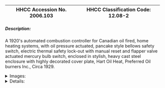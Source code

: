 | **HHCC Accession No. 2006.103** |**HHCC Classification Code:  12.08-2**|
| ----------- | ----------- |
##### Description:
A 1920's automated combustion controller for Canadian oil fired, home heating systems, with oil pressure actuated, pancake style bellows safety switch, electric thermal safety lock-out with manual reset and flapper valve actuated mercury bulb switch, enclosed in stylish, heavy cast steel enclosure with highly decorated cover plate, Hart Oil Heat, Preferred Oil burners Inc., Circa 1929.


<details>
	<summary>Images:</summary>
<div class="gallery gallery-wrapper--full" contenteditable="false" data-is-empty="false" data-translation="Add images" data-columns="6">
<figure class="gallery__item"><a href="#DOMAIN_NAME#gallery/12.08-2.jpg" data-size="2257x1251"><img src="#DOMAIN_NAME#gallery/12.08-2-thumbnail.jpg" alt=""></a></figure>
<figure class="gallery__item"><a href="#DOMAIN_NAME#gallery/12.08-2a.jpg" data-size="2032x1468"><img src="#DOMAIN_NAME#gallery/12.08-2a-thumbnail.jpg" alt=""></a></figure>
<figure class="gallery__item"><a href="#DOMAIN_NAME#gallery/12.08-2b.jpg" data-size="2253x1127"><img src="#DOMAIN_NAME#gallery/12.08-2b-thumbnail.jpg" alt=""></a></figure>
<figure class="gallery__item"><a href="#DOMAIN_NAME#gallery/12.08-2c.jpg" data-size="2246x1643"><img src="#DOMAIN_NAME#gallery/12.08-2c-thumbnail.jpg" alt=""></a></figure>
<figure class="gallery__item"><a href="#DOMAIN_NAME#gallery/12.08-2d.jpg" data-size="1644x874"><img src="#DOMAIN_NAME#gallery/12.08-2d-thumbnail.jpg" alt=""></a></figure>
<figure class="gallery__item"><a href="#DOMAIN_NAME#gallery/12.08-2e.jpg" data-size="1681x867"><img src="#DOMAIN_NAME#gallery/12.08-2e-thumbnail.jpg" alt=""></a></figure>
<figure class="gallery__item"><a href="#DOMAIN_NAME#gallery/12.08-2f.jpg" data-size="2263x1637"><img src="#DOMAIN_NAME#gallery/12.08-2f-thumbnail.jpg" alt=""></a></figure>
</div>
</details>


<details>
	<summary>Details:</summary>

##### Group:
12.08 Pressure Atomizing Oil Burner Equipment and Systems - Fuel Flow and Combustion Controls

##### Make:
Hart Oil Heat, Preferred Oil Burners

##### Manufacturer:
Hart Oil Heat, Preferred Oil burners Inc., Peoria, Ill.

##### Model:
Partially obliterated

##### Serial No.:
Casting No's: V918; V906

##### Size:
11 x 34 x 5' h

##### Weight:
15 lbs.

##### Circa:
1929

##### Rating:
Exhibit, education, and research quality, illustrating the engineering and design of early 20th century combustion controllers for automatic oil heating systems in Canada [ pressure inlet port not included]

##### Patent Date/Number:
Patents 1245?11; 107?????; 1593564 [1926], numbers partially obliterated

##### Provenance:
From York County (York Region) Ontario, once a rich agricultural hinterlands, attracting early settlement in the last years of the 18th century. Located on the north slopes of the Oak Ridges Moraine, within 20 miles of Toronto, the County would also attract early ex-urban development, to be come a wealthy market place for the emerging household and consumer technologies of the early and mid 20th century. 

This artifact was discovered in the 1950's in the used stock of T. H. Oliver, Refrigeration and Electric Sales and Service, Aurora, Ontario, an early worker in the field of agricultural, industrial and consumer technology.

##### Type and Design:
Oil pressure actuated pancake style bellows safety switch, 
Open contact copper switch blade with counterbalancing bronze weight 
Electric thermal safety lock-out with manual reset, 
Open wound heater strip, nichrom wire wound on laminated mica strip  
Unique Cast bronze pressure chamber and orifice with shaft mounted spring loaded flapper valve and tilting mercury bulb, 
Heavy cast steel enclosure, with moss green enamelled finish
Highly decorated cover plate in red, gold and black,

##### Construction:


##### Material:


##### Special Features:
high style, painted stencilled cover plate in red, gold and black
Original wiring harness
Original oil piping connectors

##### Accessories:


##### Capacities:


##### Performance Characteristics:


##### Operation:


##### Control and Regulation:


##### Targeted Market Segment:


##### Consumer Acceptance:


##### Merchandising:


##### Market Price:


##### Technological Significance:
Representative of the earliest automatic combustion control technology for oil fired domestic heating systems marketed in Canada
Characteristic of a period of embryonic technological development in any field, this automated combustion controller and safety switch further demonstrates the array of mechanisms, new and novel being experimented with. From the perspective of the early 21st century, without the benefit of documentation or schematic diagram, it is not at all clear even how the various interacting and mutually supporting component parts of this panel operated  to variously provide the required level of automation and safety protection required for public comfort and safety.
Representative, of the earliest complex systems introduced into the Canadian home. See Note #1

##### Industrial Significance:


##### Socio-economic Significance:
As in the case of artifact ID # 226, the appeal of the manufacturer was to the wealthy, those it was thought would be 'of good taste'. As a result the product was well turned out in an eye appealing, substantial steel enclosure, with smoothly rounded corners to attract the attention of those looking for substance, quality and style.

##### Socio-cultural Significance:
With combustion safety devices of increasing sophistication and reliability the public's confidence and trust in automatic heating equipment would increase rapidly, so it was hopped. It was a market of substantial size, but was dependent on the industry to deliver safe and reliable product at a price that Canadians of modest means could afford. 
The corporate name of the manufacturer, 'Preferred Oil Burners Inc.', opulently displayed in gold on the cover of the controller,  tells something of the times, the increasingly competitive marketplace for automated oil heating equipment even then developing. 
A new Canadian culture of comfort and convenience had been triggered and was rapidly evolving in much of Canada by the early 1930's.

##### Donor:
G. Leslie Oliver, The T. H. Oliver HVACR Collection

##### HHCC Storage Location:


##### Tracking:


##### Bibliographic References:
Cybernetcs and General Systems [Oliver Collection]: 
Systems Engineering Tools, Harold Chestnut, 1966.
Modern Systems Research for the Behavioral Scientist, Walter Buckley, Editor, Aldine, 1968.
Systems Behaviour, John Beishon and Geoff Peters, Harper and Row, 1972
Systems Engineering Methods, Harold Chestnut, Wiley, 1977

##### Notes:
The Introduction of Popular, Complex Systems into the Canadian Home:

The 1920's saw the introduction of complex mechanical, electric and electronic systems into the Canadian home and the lives of many Canadians, most of them ill prepared. For the first time the public would experience, as an inherent part of their daily life's routines, the benefits, as well as all too often the vagaries of systems engineering ' then in an embryonic state of development. The level of dependence on such systems, with all their inherent imperfections and attendant risks, would be no more apparent than in the field of automatic home heating.  
These systems were at once intimidating, awe inspiring, often the source of feelings of personal ineptitude, as well as of fear for reasons of personal and property safety. 
Included in the early rush to popular technology systems were the automobile, the household radio and automatic home heating. But the most intimidating was, in many ways the latter, immensely obtrusive, in your face, larger than life, and all around you 24 hours a day, bringing with it a degree of dependency that the householder could not afford to forget in the dead of a Canadian winter.
All three of these pieces of technology [the automobile, the household radio and the automatic home heating system], have in common an elaboration of interconnected and interdependent parts on which the integrity and performance of the system would be desperately dependent. For the automatic home heating system these components, each with its own unique integrity and operating characteristics, would include, for example: electric motors, flame sensors, solenoid valves, pressure sensors and actuators, electric ignition transformers, heat detecting devices and thermostats.
The advent of such increasingly complex, automated systems [mechanical, electric, and electronic] would, in fact, by the late 1940's lead to a new specialized field of study, known at that time as 'Cybernetics', and thence to the larger field of 'general systems'. 
The focus was on coming to understand better the properties and performance of complex, inanimate systems, including their degree of purposefulness, self regulation and self direction setting, as well as their ability to communicate meaningful information within the network of which they were a part. For each component of the system must communicate effectively with others for the system to function safely and satisfactorily.  System performance, stability, reliability and maintainability, among other criteria, were at stake. All of these criteria were of fundamental importance in the development of automated heating systems for the Canadian homeowner, and the inventors and manufacturers of the day knew it. [See References, General Systems]
For their part the manufacturers of these systems, with their myriad component parts and complexities, would learn from the outset the importance of trained service people in communities across the country, wherever such systems would appear. By the 1940's training courses were increasingly common, as well as control and systems handbooks and systems trouble shooting guides provided by equipment and systems manufacturers.

##### Related Reports:

</details>
